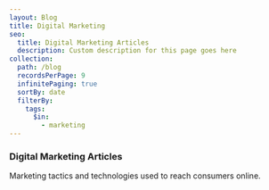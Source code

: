 ```yaml
---
layout: Blog
title: Digital Marketing
seo:
  title: Digital Marketing Articles
  description: Custom description for this page goes here
collection:
  path: /blog
  recordsPerPage: 9
  infinitePaging: true
  sortBy: date
  filterBy:
    tags:
      $in:
        - marketing
---
```


### Digital Marketing Articles

Marketing tactics and technologies used to reach consumers online.
